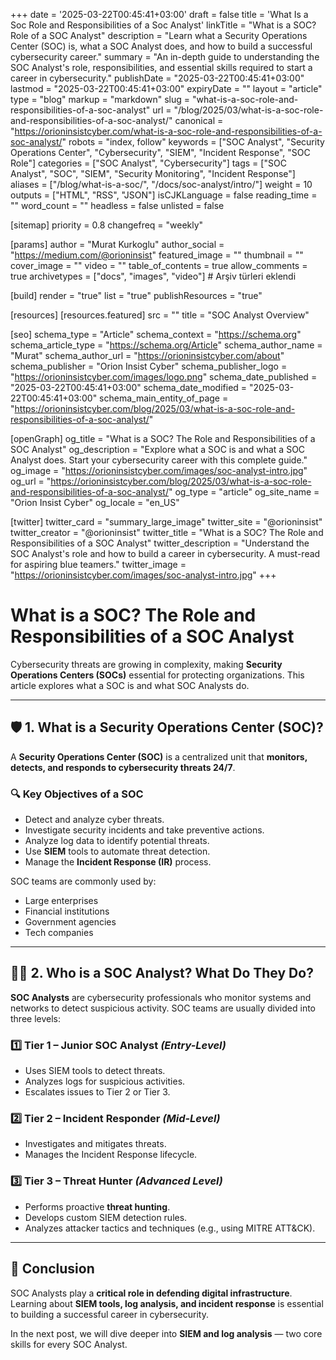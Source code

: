 +++
date = '2025-03-22T00:45:41+03:00'
draft = false
title = 'What Is a Soc Role and Responsibilities of a Soc Analyst'
linkTitle = "What is a SOC? Role of a SOC Analyst"
description = "Learn what a Security Operations Center (SOC) is, what a SOC Analyst does, and how to build a successful cybersecurity career."
summary = "An in-depth guide to understanding the SOC Analyst's role, responsibilities, and essential skills required to start a career in cybersecurity."
publishDate = "2025-03-22T00:45:41+03:00"
lastmod = "2025-03-22T00:45:41+03:00"
expiryDate = ""
layout = "article"
type = "blog"
markup = "markdown"
slug = "what-is-a-soc-role-and-responsibilities-of-a-soc-analyst"
url = "/blog/2025/03/what-is-a-soc-role-and-responsibilities-of-a-soc-analyst/"
canonical = "https://orioninsistcyber.com/what-is-a-soc-role-and-responsibilities-of-a-soc-analyst/"
robots = "index, follow"
keywords = ["SOC Analyst", "Security Operations Center", "Cybersecurity", "SIEM", "Incident Response", "SOC Role"]
categories = ["SOC Analyst", "Cybersecurity"]
tags = ["SOC Analyst", "SOC", "SIEM", "Security Monitoring", "Incident Response"]
aliases = ["/blog/what-is-a-soc/", "/docs/soc-analyst/intro/"]
weight = 10
outputs = ["HTML", "RSS", "JSON"]
isCJKLanguage = false
reading_time = ""
word_count = ""
headless = false
unlisted = false

[sitemap]
  priority = 0.8
  changefreq = "weekly"

[params]
  author = "Murat Kurkoglu"
  author_social = "https://medium.com/@orioninsist"
  featured_image = ""
  thumbnail = ""
  cover_image = ""
  video = ""
  table_of_contents = true
  allow_comments = true
  archivetypes = ["docs", "images", "video"] # Arşiv türleri eklendi

[build]
  render = "true"
  list = "true"
  publishResources = "true"

[resources]
  [resources.featured]
    src = ""
    title = "SOC Analyst Overview"

[seo]
  schema_type = "Article"
  schema_context = "https://schema.org"
  schema_article_type = "https://schema.org/Article"
  schema_author_name = "Murat"
  schema_author_url = "https://orioninsistcyber.com/about"
  schema_publisher = "Orion Insist Cyber"
  schema_publisher_logo = "https://orioninsistcyber.com/images/logo.png"
  schema_date_published = "2025-03-22T00:45:41+03:00"
  schema_date_modified = "2025-03-22T00:45:41+03:00"
  schema_main_entity_of_page = "https://orioninsistcyber.com/blog/2025/03/what-is-a-soc-role-and-responsibilities-of-a-soc-analyst/"

[openGraph]
og_title = "What is a SOC? The Role and Responsibilities of a SOC Analyst"
og_description = "Explore what a SOC is and what a SOC Analyst does. Start your cybersecurity career with this complete guide."
og_image = "https://orioninsistcyber.com/images/soc-analyst-intro.jpg"
og_url = "https://orioninsistcyber.com/blog/2025/03/what-is-a-soc-role-and-responsibilities-of-a-soc-analyst/"
  og_type = "article"
  og_site_name = "Orion Insist Cyber"
  og_locale = "en_US"

[twitter]
  twitter_card = "summary_large_image"
  twitter_site = "@orioninsist"
  twitter_creator = "@orioninsist"
  twitter_title = "What is a SOC? The Role and Responsibilities of a SOC Analyst"
  twitter_description = "Understand the SOC Analyst's role and how to build a career in cybersecurity. A must-read for aspiring blue teamers."
  twitter_image = "https://orioninsistcyber.com/images/soc-analyst-intro.jpg"
+++

# What is a SOC? The Role and Responsibilities of a SOC Analyst

Cybersecurity threats are growing in complexity, making **Security Operations Centers (SOCs)** essential for protecting organizations. This article explores what a SOC is and what SOC Analysts do.

---

## 🛡️ 1. What is a Security Operations Center (SOC)?

A **Security Operations Center (SOC)** is a centralized unit that **monitors, detects, and responds to cybersecurity threats 24/7**.

### 🔍 Key Objectives of a SOC
- Detect and analyze cyber threats.
- Investigate security incidents and take preventive actions.
- Analyze log data to identify potential threats.
- Use **SIEM** tools to automate threat detection.
- Manage the **Incident Response (IR)** process.

SOC teams are commonly used by:
- Large enterprises
- Financial institutions
- Government agencies
- Tech companies

---

## 👨‍💻 2. Who is a SOC Analyst? What Do They Do?

**SOC Analysts** are cybersecurity professionals who monitor systems and networks to detect suspicious activity. SOC teams are usually divided into three levels:

### 1️⃣ Tier 1 – Junior SOC Analyst *(Entry-Level)*
- Uses SIEM tools to detect threats.
- Analyzes logs for suspicious activities.
- Escalates issues to Tier 2 or Tier 3.

### 2️⃣ Tier 2 – Incident Responder *(Mid-Level)*
- Investigates and mitigates threats.
- Manages the Incident Response lifecycle.

### 3️⃣ Tier 3 – Threat Hunter *(Advanced Level)*
- Performs proactive **threat hunting**.
- Develops custom SIEM detection rules.
- Analyzes attacker tactics and techniques (e.g., using MITRE ATT&CK).

---

## 🚀 Conclusion

SOC Analysts play a **critical role in defending digital infrastructure**. Learning about **SIEM tools, log analysis, and incident response** is essential to building a successful career in cybersecurity.

In the next post, we will dive deeper into **SIEM and log analysis** — two core skills for every SOC Analyst.
